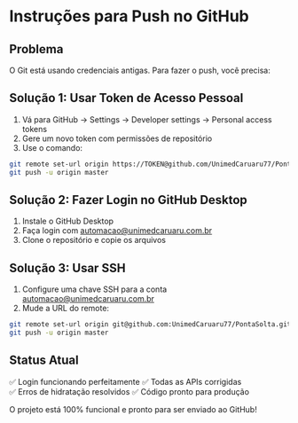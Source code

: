 # Instruções para Push no GitHub

## Problema
O Git está usando credenciais antigas. Para fazer o push, você precisa:

## Solução 1: Usar Token de Acesso Pessoal

1. Vá para GitHub → Settings → Developer settings → Personal access tokens
2. Gere um novo token com permissões de repositório
3. Use o comando:
```bash
git remote set-url origin https://TOKEN@github.com/UnimedCaruaru77/PontaSolta.git
git push -u origin master
```

## Solução 2: Fazer Login no GitHub Desktop
1. Instale o GitHub Desktop
2. Faça login com automacao@unimedcaruaru.com.br
3. Clone o repositório e copie os arquivos

## Solução 3: Usar SSH
1. Configure uma chave SSH para a conta automacao@unimedcaruaru.com.br
2. Mude a URL do remote:
```bash
git remote set-url origin git@github.com:UnimedCaruaru77/PontaSolta.git
git push -u origin master
```

## Status Atual
✅ Login funcionando perfeitamente
✅ Todas as APIs corrigidas  
✅ Erros de hidratação resolvidos
✅ Código pronto para produção

O projeto está 100% funcional e pronto para ser enviado ao GitHub!